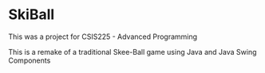 # SkiBall

This was a project for CSIS225 - Advanced Programming

This is a remake of a traditional Skee-Ball game using Java and Java Swing Components
